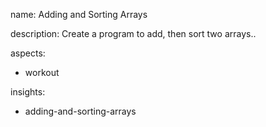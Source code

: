 name: Adding and Sorting Arrays

description: Create a program to add, then sort two arrays..

aspects:
  - workout

insights:
  - adding-and-sorting-arrays